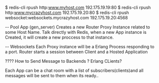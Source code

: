 $ redis-cli rpush http:www.myhost.com 192.175.19.19:80
$ redis-cli rpush http:www.mycrazyhost.com 192.175.19.20:80
$ redis-cli rpush websocket:websockets.mycrazyhost.com 192.175.19.20:4568


-- Pool App (gen_server) 
  Creates a new Router Proxy Instance related to some Host Name.
  Talk directly with Redis, when a new App instance is Created, it will
  create a new proccess to that instance. 


-- Websockets 
  Each Proxy instance will be a Erlang Process responding to a port.
  Router starts a session between Client and a Hosted Application
  
  ????
  How to Send Message to Backends ? Erlang CLients? 

  Each App can be a chat room with a list of subscribers(clients)and all messages will be sent to them when its ready..